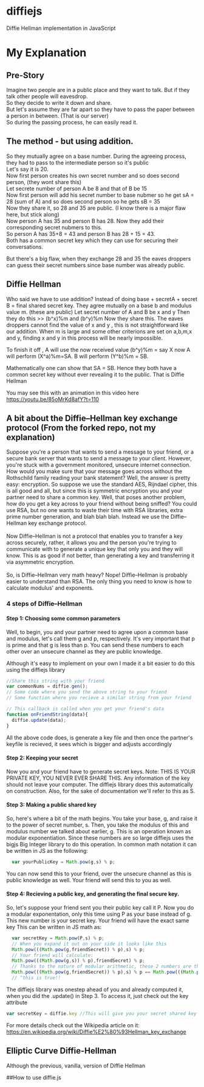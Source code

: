 

# diffiejs
Diffie Hellman implementation in JavaScript

# My Explanation
## Pre-Story
Imagine two people are in a public place and they want to talk. But if they talk other people will eavesdrop.  
So they decide to write it down and share.  
But let's assume they are far apart so they have to pass the paper between a person in between. (That is our server)  
So during the passing process, he can easily read it.   

## The method - but using addition.  
So they mutually agree on a base number. During the agreeing process, they had to pass to the intermediate person so it's public  
Let's say it is 20.  
Now first person creates his own secret number and so does second person, (they wont share this)  
Let secrete number of person A be 8 and that of B be 15   
Now first person will add his secret number to base nubmer so he get sA = 28 (sum of A) and so does second person so he gets sB = 35  
Now they share it, so 28 and 35 are public. (I know there is a major flaw here, but stick along)  
Now person A has 35 and person B has 28. Now they add their corresponding secret nubmers to this.  
So person A has 35+8 = 43 and person B has 28 + 15 = 43.  
Both has a common secret key which they can use for securing their conversations.  

But there's a big flaw, when they exchange 28 and 35 the eaves droppers can guess their secret numbers since base number was already public.  

## Diffie Hellman
Who said we have to use addition? 
Instead of doing base + secretA + secret B = final shared secret key.
They agree mutually on a base b and modulus value m. (these are public)
Let secret number of A and B be x and y
Then they do this >> (b^x)%m and (b^y)%m
Now they share this. The eaves droppers cannot find the value of x and y , this is not straightforward like our addition.
When m is large and some other criterions are set on a,b,m,x and y, finding x and y in this process will be nearly impossible.

To finish it off , A will use the now received value (b^y)%m = say X
now A will perform (X^a)%m=SA.
B will perform (Y^b)%m = SB.

Mathematically one can show that SA = SB.
Hence they both have a common secret key without ever revealing it to the public.
That is Diffie Hellman

You may see this with an animation in this video here https://youtu.be/85oMrKd8afY?t=110

## A bit about the Diffie–Hellman key exchange protocol (From the forked repo, not my explanation)
Suppose you're a person that wants to send a message to your friend, or a secure bank server that wants to send a message to your client. However, you're stuck with a government monitored, unsecure internet connection. How would you make sure that your message goes across without the Rothschild family reading your bank statement? Well, the answer is pretty easy: encryption. So suppose we use the standard AES, Rijndael cipher,  this is all good and all, but since this is symmetric encryption you and your partner need to share a common key. Well, that poses another problem, how do you get a key across to your friend without being sniffed? You could use RSA, but no one wants to waste their time with RSA libraries, extra prime number generation, and blah blah blah. Instead we use the Diffie–Hellman key exchange protocol.  
<br>
Now Diffie–Hellman is not a protocol that enables you to transfer a key across securely, rather, it allows you and the person you're trying to communicate with to generate a unique key that only you and they will know. This is as good if not better, than generating a key and transferring it via asymmetric encryption.  
<br>
So, is Diffie–Hellman very math heavy? Nope! Diffie–Hellman is probably easier to understand than RSA. The only thing you need to know is how to calculate modulus' and exponents.
<br>
### 4 steps of Diffie–Hellman
#### Step 1: Choosing some common parameters
Well, to begin, you and your partner need to agree upon a common base and modulus, let's call them g and p, respectively. It's very important that p is prime and that g is less than p. You can send these numbers to each other over an unsecure channel as they are public knowledge.  

Although it's easy to implement on your own I made it a bit easier to do this using the diffiejs library
```javascript
//Share this string with your friend
var commonNums = diffie.gen();
// Some code where you send the above string to your friend
// Some function where you recieve a similar string from your friend

// This callback is called when you get your friend's data
function onFriendString(data){
  diffie.update(data);
}
```
All the above code does, is generate a key file and then once the partner's keyfile is recieved, it sees which is bigger and adjusts accordingly

#### Step 2: Keeping your secret
Now you and your friend have to generate secret keys. Note: THIS IS YOUR PRIVATE KEY, YOU NEVER EVER SHARE THIS.
Any information of the key should not leave your computer. The diffiejs library does this automatically on construction. Also, for the sake of documentation we'll refer to this as S.

#### Step 3: Making a public shared key
So, here's where a bit of the math begins. You take your base, g, and raise it to the power of secret number, s. Then, you take the modulus of this and modulus number we talked about earlier, g. This is an operation known as modular exponentiation. Since these numbers are so large diffiejs uses the bigjs Big Integer library to do this operation. In common math notation it can be written in JS as the following:

```javascript
  var yourPublicKey = Math.pow(g,s) % p;
```

You can now send this to your friend, over the unsecure channel as this is public knowledge as well. Your friend will send this to you as well.
#### Step 4: Recieving a public key, and generating the final secure key.
So, let's suppose your friend sent you their public key call it P. Now you do a modular exponentation, only this time using P as your base instead of g. This new number is your secret key. Your friend will have the exact same key This can be written in JS math as:

```javascript
  var secretKey = Math.pow(P,s) % p;
  // When you expand it out on your side it looks like this
  Math.pow(((Math.pow(g,friendSecret)) % p),s) % p;
  // Your friend will calculate:
  Math.pow(((Math.pow(g,s)) % p),friendSecret) % p;
  // Thanks to the nature of modular arithmetic, these 2 numbers are the exact same
  Math.pow(((Math.pow(g,friendSecret)) % p),s) % p == Math.pow(((Math.pow(g,s)) % p),friendSecret) % p
  // ^this is true!!
```

The diffiejs library was onestep ahead of you and already computed it, when you did the .update() in Step 3. To access it, just check out the key attribute
```javascript
var secretKey = diffie.key //This will give you your secret shared key 
```
For more details check out the Wikipedia article on it: https://en.wikipedia.org/wiki/Diffie%E2%80%93Hellman_key_exchange


## Elliptic Curve Diffie-Hellman

Although the previous, vanilla, version of Diffie Hellman

##How to use diffie.js
